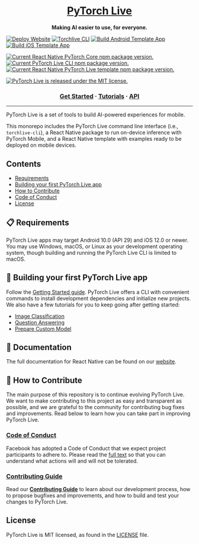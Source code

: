 <h1 align="center">
  <a href="https://pytorch.org/live/">
    PyTorch Live
  </a>
</h1>

<p align="center">
  <strong>Making AI easier to use, for everyone.</strong>
</p>

[![Deploy Website](https://github.com/facebookexperimental/pytorch-live/actions/workflows/deploy-website.yml/badge.svg)](https://github.com/facebookexperimental/pytorch-live/actions/workflows/deploy-website.yml) [![Torchlive CLI](https://github.com/facebookexperimental/pytorch-live/actions/workflows/build-cli.yml/badge.svg)](https://github.com/facebookexperimental/pytorch-live/actions/workflows/build-cli.yml) [![Build Android Template App](https://github.com/facebookexperimental/pytorch-live/actions/workflows/build-template-android.yml/badge.svg)](https://github.com/facebookexperimental/pytorch-live/actions/workflows/build-template-android.yml) [![Build iOS Template App](https://github.com/facebookexperimental/pytorch-live/actions/workflows/build-template-ios.yml/badge.svg)](https://github.com/facebookexperimental/pytorch-live/actions/workflows/build-template-ios.yml)

<p>
  <a href="https://www.npmjs.org/package/react-native-pytorch-core">
    <img src="https://img.shields.io/npm/v/react-native-pytorch-core?label=react-native-pytorch-core" alt="Current React Native PyTorch Core npm package version." />
  </a>
  <a href="https://www.npmjs.org/package/torchlive-cli">
    <img src="https://img.shields.io/npm/v/torchlive-cli?label=torchlive-cli" alt="Current PyTorch Live CLI npm package version." />
  </a>
  <a href="https://www.npmjs.org/package/react-native-template-pytorch-live">
    <img src="https://img.shields.io/npm/v/react-native-template-pytorch-live?label=react-native-template-pytorch-live" alt="Current React Native PyTorch Live template npm package version." />
  </a>
</p>

<p>
  <a href="https://github.com/facebook/react-native/blob/master/LICENSE">
    <img src="https://img.shields.io/badge/license-MIT-blue.svg" alt="PyTorch Live is released under the MIT license." />
  </a>
</p>

<h3 align="center">
  <a href="https://pytorch.org/live/docs/tutorials/get-started">Get Started</a>
  <span> · </span>
  <a href="https://pytorch.org/live/docs/tutorials/image-classification">Tutorials</a>
  <span> · </span>
  <a href="https://pytorch.org/live/docs/api/cli">API</a>
</h3>

----------------------

PyTorch Live is a set of tools to build AI-powered experiences for mobile.

This monorepo includes the PyTorch Live command line interface (i.e., `torchlive-cli`), a React Native package to run on-device inference with PyTorch Mobile, and a React Native template with examples ready to be deployed on mobile devices.

## Contents
- [Requirements](#-requirements)
- [Building your first PyTorch Live app](#-building-your-first-pytorch-live-app)
- [How to Contribute](#-how-to-contribute)
- [Code of Conduct](#code-of-conduct)
- [License](#-license)

## 📋 Requirements
PyTorch Live apps may target Android 10.0 (API 29) and iOS 12.0 or newer. You may use Windows, macOS, or Linux as your development operating system, though building and running the PyTorch Live CLI is limited to macOS.

## 🎉 Building your first PyTorch Live app
Follow the [Getting Started guide](https://pytorch.org/live/docs/tutorials/get-started). PyTorch Live offers a CLI with convenient commands to install development dependencies and initialize new projects. We also have a few tutorials for you to keep going after getting started:

* [Image Classification](https://pytorch.org/live/docs/tutorials/image-classification)
* [Question Answering](https://pytorch.org/live/docs/tutorials/question-answering)
* [Prepare Custom Model](https://pytorch.org/live/docs/tutorials/prepare-custom-model)

## 📖 Documentation

The full documentation for React Native can be found on our [website](https://pytorch.org/live/).

## 👏 How to Contribute
The main purpose of this repository is to continue evolving PyTorch Live. We want to make contributing to this project as easy and transparent as possible, and we are grateful to the community for contributing bug fixes and improvements. Read below to learn how you can take part in improving PyTorch Live.

### [Code of Conduct][code]
Facebook has adopted a Code of Conduct that we expect project participants to adhere to.
Please read the [full text][code] so that you can understand what actions will and will not be tolerated.

[code]: https://code.fb.com/codeofconduct/

### [Contributing Guide][contribute]
Read our [**Contributing Guide**][contribute] to learn about our development process, how to propose bugfixes and improvements, and how to build and test your changes to PyTorch Live.

[contribute]: CONTRIBUTING.md

## License
PyTorch Live is MIT licensed, as found in the [LICENSE][license] file.

[license]: LICENSE.md
